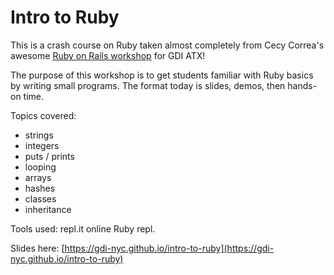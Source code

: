 # Intro to Ruby 
This is a crash course on Ruby taken almost completely from Cecy Correa's awesome [Ruby on Rails workshop](https://github.com/cecyc/ruby-rails-gdi-atx) for GDI ATX! 

The purpose of this workshop is to get students familiar with Ruby basics by writing small programs. The format today is slides, demos, then hands-on time.

Topics covered:

* strings
* integers
* puts / prints
* looping
* arrays
* hashes
* classes
* inheritance

Tools used: repl.it online Ruby repl.

Slides here: [https://gdi-nyc.github.io/intro-to-ruby](https://gdi-nyc.github.io/intro-to-ruby)



